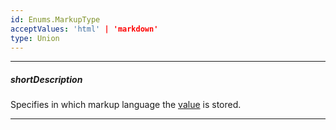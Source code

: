 ```yaml
---
id: Enums.MarkupType
acceptValues: 'html' | 'markdown'
type: Union
---
```

---
##### shortDescription
Specifies in which markup language the [value](/Documentation/ApiReference/UI_Components/dxHtmlEditor/Configuration/#value) is stored.

---
<!--
dxHtmlEditorOptions.valueType(api-reference/10 UI Components/dxHtmlEditor/1 Configuration/valueType.md)(ui/html_editor.d.ts)
-->